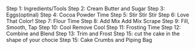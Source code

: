 Step 1: Ingredients/Tools
Step 2: Cream Butter and Sugar
Step 3: Eggs(optinal)
Step 4: Cocoa Powder Time
Step 5: Stir Stir Stir
Step 6: Love That Color!
Step 7: Flour Time
Step 8: Add Mix Add Mix Scrape
Step 9: Fill, Smooth, Tap
Step 10: Cool Remove Cool
Step 11: Frosting Time
Step 12: Combine and Blend
Step 13: Trim and Frost
Step 15: cut the cake in the shape of your chocie
Step 15: Cake Crumbs and Piping Bag
